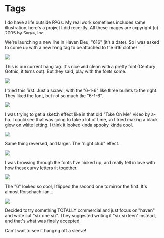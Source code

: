 # Tags

I do have a life outside RPGs. My real work sometimes includes some illustration; here's a project I did recently. All these images are copyright (c) 2005 by Surya, Inc.

We're launching a new line in Haven Bleu, "616" (it's a date). So I was asked to come up with a new hang tag to be attached to the 616 clothes.

![](../images/havenbleu.png)

This is our current hang tag. It's nice and clean with a pretty font (Century Gothic, it turns out). But they said, play with the fonts some.

![](../images/gunshot.png)

I tried this first. Just a scrawl, with the "6-1-6" like three bullets to the right. They liked the font, but not so much the "6-1-6".

![](../images/blackglow.png)

I was trying to get a sketch effect like in that old "Take On Me" video by a-ha. I could see that was going to take a lot of time, so I tried making a black glow on white letting. I think it looked kinda spooky, kinda cool.

![](../images/whiteglow.png)

Same thing reversed, and larger. The "night club" effect.

![](../images/curvy.png)

I was browsing through the fonts I've picked up, and really fell in love with how these curvy letters fit together.

![](../images/bicycle.png)

The "6" looked so cool, I flipped the second one to mirror the first. It's almost Rorschach-ian...

![](../images/sixonesix.png)

Decided to try something TOTALLY commercial and just focus on "haven" and write out "six one six". They suggested writing it "six sixteen" instead, and that's what was finally accepted.

Can't wait to see it hanging off a sleeve!
